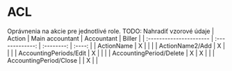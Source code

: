 # ACL

Oprávnenia na akcie pre jednotlivé role.
TODO: Nahradiť vzorové údaje
| Action                  | Main accountant | Accountant | Biller |
| :---------------------- | :-------------: | :--------: | :----: |
| ActionName              |        X        |            |        |
| ActionName2/Add         |        X        |            |        |
| AccountingPeriods/Edit  |        X        |            |        |
| AccountingPeriod/Delete |        X        |     X      |        |
| AccountingPeriod/Close  |                 |     X      |        |
